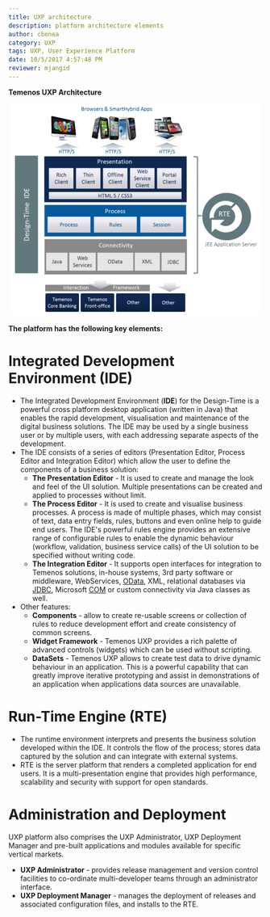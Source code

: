 ```yaml
---
title: UXP architecture
description: platform architecture elements
author: cbenea
category: UXP
tags: UXP, User Experience Platform
date: 10/5/2017 4:57:48 PM 
reviewer: mjangid
---
```


**Temenos UXP Architecture**

![Temenos UXP architecture](./images/uxp-architecture.png)

**The platform has the following key elements:**

# Integrated Development Environment (IDE)

- The Integrated Development Environment (**IDE**) for the Design-Time is a powerful cross platform desktop application (written in  Java) that enables the rapid development, visualisation and maintenance of the digital business solutions. The IDE may be used by a single business user or by multiple users, with each addressing separate aspects of the development.
- The IDE consists of a series of editors (Presentation Editor, Process Editor and Integration Editor) which allow the user to define the components of a business solution:
  - **The Presentation Editor** - It is used to create and manage the look and feel of the UI solution. Multiple presentations can be created and applied to processes without limit.
  - **The Process Editor** - It is used to create and  visualise business processes. A process is made of multiple phases, which  may consist of text, data entry fields, rules, buttons and even online help to guide end users. The IDE's powerful rules engine provides an extensive range of configurable rules to enable the dynamic behaviour (workflow, validation, business service calls) of the UI solution to be specified without writing code.
  - **The Integration Editor** - It supports open interfaces for integration to Temenos solutions, in-house systems, 3rd party software or middleware, WebServices, [OData](../glossary.md#odata), XML, relational databases via [JDBC](../glossary.md#jdbc), Microsoft [COM](../glossary.md#com) or custom connectivity via Java classes as well.
- Other features:
  - **Components** - allow to create re-usable screens or collection of rules to reduce development effort and create consistency of common screens.
  - **Widget Framework** - Temenos UXP provides a rich palette of advanced controls (widgets) which can be used without scripting. 
  - **DataSets** - Temenos UXP allows to create test data to drive dynamic behaviour in an application. This is a powerful capability that can greatly improve iterative prototyping and assist in demonstrations of an application when applications data sources are unavailable.


# Run-Time Engine (RTE)
 - The runtime environment interprets and presents the business solution developed within the IDE. It controls the
flow of the process; stores data captured by the solution and can integrate with external systems.
 - RTE is the server platform that renders a completed application for end users. It is a multi-presentation engine that provides high performance, scalability and security with support for open standards.

# Administration and Deployment

UXP platform also comprises the UXP Administrator, UXP Deployment Manager and pre-built applications and 
modules available for specific vertical markets.

 - **UXP Administrator** - provides release management and version control facilities to co-ordinate multi-developer teams through an administrator interface.
 - **UXP Deployment Manager** - manages the deployment of releases and associated configuration files, and installs to the RTE.











